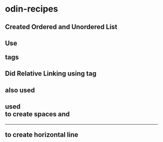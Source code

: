 # odin-recipes

## Created Ordered and Unordered List
## Use <p> tags
## Did Relative Linking using <a> tag
## also used <img src>
## used <br> to create spaces and <hr> to create horizontal line
